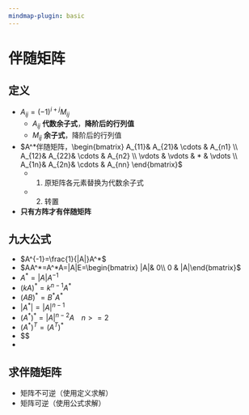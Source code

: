 ```yaml
---
mindmap-plugin: basic
---
```


# 伴随矩阵

## 定义
- $A_{ij}=(-1)^{i+j}M_{ij}$
	- $A_{ij}$ **代数余子式**，**降阶后的行列值**
	- $M_{ij}$ **余子式**，降阶后的行列值
- $A^*伴随矩阵，\begin{bmatrix}  A_{11}& A_{21}& \cdots  & A_{n1} \\  A_{12}& A_{22}& \cdots  & A_{n2} \\  \vdots & \vdots & * & \vdots \\  A_{1n}& A_{2n}& \cdots  & A_{nn} \end{bmatrix}$
	- 1. 原矩阵各元素替换为代数余子式
	- 2. 转置
- **只有方阵才有伴随矩阵**
## 九大公式
- $A^{-1}=\frac{1}{|A|}A^*$
- $AA^*=A^*A=|A|E=\begin{bmatrix}  |A|& 0\\ 0 &  |A|\end{bmatrix}$
- $A^*=|A|A^{-1}$
- $(kA)^*=k^{n-1}A^*$
- $(AB)^*=B^*A^*$
- $|A^*|=|A|^{n-1}$
- $(A^*)^*=|A|^{n-2}A \;\;\;\; n>=2$
- $(A^*)^T=(A^T)^*$
- $$
- 
## 求伴随矩阵
- 矩阵不可逆（使用定义求解）
- 矩阵可逆（使用公式求解）